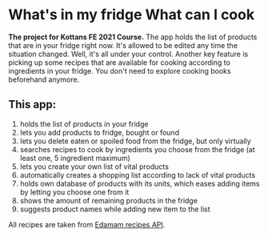 # What's in my fridge What can I cook

**The project for Kottans FE 2021 Course.**
The app holds the list of products that are in your fridge right now. It's allowed to be edited any time the situation changed. Well, it's all under your control.
Another key feature is picking up some recipes that are available for cooking according to ingredients in your fridge. You don't need to explore cooking books beforehand anymore.

## This app:

1. holds the list of products in your fridge
2. lets you add products to fridge, bought or found
3. lets you delete eaten or spoiled food from the fridge, but only virtually
4. searches recipes to cook by ingredients you choose from the fridge (at least one, 5 ingredient maximum)
5. lets you create your own list of vital products
6. automatically creates a shopping list according to lack of vital products
7. holds own database of products with its units, which eases adding items by letting you choose one from it
8. shows the amount of remaining products in the fridge
9. suggests product names while adding new item to the list

All recipes are taken from [Edamam recipes API](https://developer.edamam.com/edamam-docs-recipe-api).
